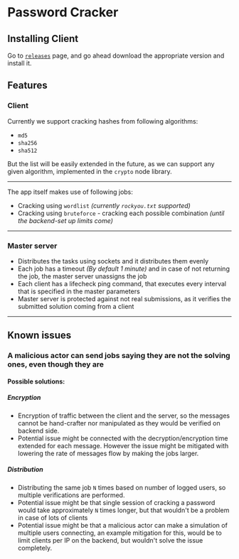# Password Cracker

## Installing Client

Go to [`releases`](https://github.com/tomek7667/Password-Cracker/releases) page, and go ahead download the appropriate version and install it.

## Features

### Client

Currently we support cracking hashes from following algorithms:
- `md5`
- `sha256`
- `sha512`

But the list will be easily extended in the future, as we can support any given algorithm, implemented in the `crypto` node library.

---

The app itself makes use of following jobs:
- Cracking using `wordlist` *(currently `rockyou.txt` supported)*
- Cracking using `bruteforce` - cracking each possible combination *(until the backend-set up limits come)*

---

### Master server

- Distributes the tasks using sockets and it distributes them evenly
- Each job has a timeout *(By default 1 minute)* and in case of not returning the job, the master server unassigns the job
- Each client has a lifecheck ping command, that executes every interval that is specified in the master parameters
- Master server is protected against not real submissions, as it verifies the submitted solution coming from a client

---

## Known issues

### A malicious actor can send jobs saying they are not the solving ones, even though they are

#### Possible solutions:

##### Encryption

- Encryption of traffic between the client and the server, so the messages cannot be hand-crafter nor manipulated as they would be verified on backend side.
- Potential issue might be connected with the decryption/encryption time extended for each message. However the issue might be mitigated with lowering the rate of messages flow by making the jobs larger.

##### Distribution

- Distributing the same job `N` times based on number of logged users, so multiple verifications are performed.
- Potential issue might be that single session of cracking a password would take approximately `N` times longer, but that wouldn't be a problem in case of lots of clients
- Potential issue might be that a malicious actor can make a simulation of multiple users connecting, an example mitigation for this, would be to limit clients per IP on the backend, but wouldn't solve the issue completely.
